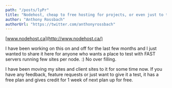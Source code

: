 ```yaml
---
path: "/posts/lyPr"
title: "Nodehost, cheap to free hosting for projects, or even just to test or show site mockups for clients."
author: "Anthony Rossbach"
authorUrl: "https://twitter.com/anthonyrossbach"
---
```


[www.nodehost.ca](http://www.nodehost.ca/)

I have been working on this on and off for the last few months and I just wanted to share it here for anyone who wants a place to test with FAST servers running few sites per node. :) No over filling.

I have been moving my sites and client sites to it for some time now. If you have any feedback, feature requests or just want to give it a test, it has a free plan and gives credit for 1 week of next plan up for free.